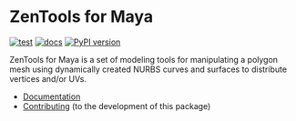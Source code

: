 # ZenTools for Maya

[![test](https://github.com/enorganic/maya-zen-tools/actions/workflows/test.yml/badge.svg?branch=main)](https://github.com/enorganic/maya-zen-tools/actions/workflows/test.yml)
[![docs](https://github.com/enorganic/maya-zen-tools/actions/workflows/docs.yml/badge.svg?branch=main)](https://github.com/enorganic/maya-zen-tools/actions/workflows/docs.yml)
[![PyPI version](https://badge.fury.io/py/maya-zen-tools.svg?icon=si%3Apython)](https://badge.fury.io/py/maya-zen-tools)

ZenTools for Maya is a set of modeling tools for manipulating a polygon mesh
using dynamically created NURBS curves and surfaces to distribute vertices
and/or UVs.

- [Documentation](https://maya-zen-tools.enorganic.org)
- [Contributing](https://maya-zen-tools.enorganic.org/contributing) (to the development of this package)
